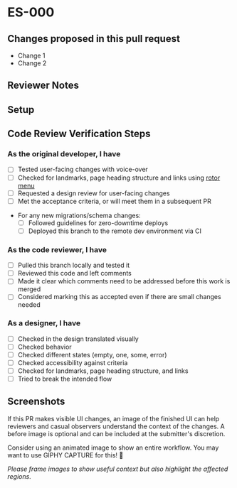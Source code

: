# ES-000

<!--
    If applicable, insert the Jira story number in the markdown header above
    The hyperlink will be filled in by GitHub magic
--->

## Changes proposed in this pull request

- Change 1
- Change 2

<!--
    Please add/remove/edit any of the template below to fit the needs
    of this specific PR
--->

## Reviewer Notes

<!--
    Is there anything you would like reviewers to give additional scrutiny?
--->

## Setup

<!--
    Add any steps or code to run in this section to help others run your code:

    ```sh
    echo "Code goes here"
    ```
--->

## Code Review Verification Steps

### As the original developer, I have

- [ ] Tested user-facing changes with voice-over
- [ ] Checked for landmarks, page heading structure and links using [rotor menu](https://github.com/trussworks/accessibility/blob/master/README.md#how-to-use-the-rotor-menu)
- [ ] Requested a design review for user-facing changes
- [ ] Met the acceptance criteria, or will meet them in a subsequent PR
- For any new migrations/schema changes:
  - [ ] Followed guidelines for zero-downtime deploys
  - [ ] Deployed this branch to the remote dev environment via CI

### As the code reviewer, I have

- [ ] Pulled this branch locally and tested it
- [ ] Reviewed this code and left comments
- [ ] Made it clear which comments need to be addressed before this work is merged
- [ ] Considered marking this as accepted even if there are small changes needed

### As a designer, I have

- [ ] Checked in the design translated visually
- [ ] Checked behavior
- [ ] Checked different states (empty, one, some, error)
- [ ] Checked accessibility against criteria
- [ ] Checked for landmarks, page heading structure, and links
- [ ] Tried to break the intended flow

## Screenshots

If this PR makes visible UI changes, an image of the finished UI can help reviewers
and casual observers understand the context of the changes.
A before image is optional and can be included at the submitter's discretion.

Consider using an animated image to show an entire workflow.
You may want to use GIPHY CAPTURE for this! 📸

_Please frame images to show useful context but also highlight the affected regions._
